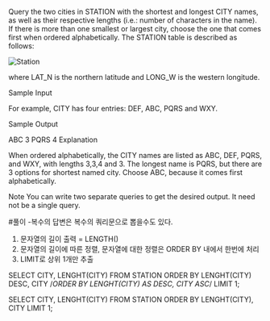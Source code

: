 Query the two cities in STATION with the shortest and longest CITY names, as well as their respective lengths (i.e.: number of characters in the name). If there is more than one smallest or largest city, choose the one that comes first when ordered alphabetically.
The STATION table is described as follows:

![Station](https://s3.amazonaws.com/hr-challenge-images/9336/1449345840-5f0a551030-Station.jpg)

where LAT_N is the northern latitude and LONG_W is the western longitude.

Sample Input

For example, CITY has four entries: DEF, ABC, PQRS and WXY.

Sample Output

ABC 3
PQRS 4
Explanation

When ordered alphabetically, the CITY names are listed as ABC, DEF, PQRS, and WXY, with lengths 3,3,4 and 3. The longest name is PQRS, but there are 3 options for shortest named city. Choose ABC, because it comes first alphabetically.

Note
You can write two separate queries to get the desired output. It need not be a single query.

#풀이
-복수의 답변은 복수의 쿼리문으로 뽑을수도 있다.

1. 문자열의 길이 출력 = LENGTH() 
2. 문자열의 길이에 따른 정렬, 문자열에 대한 정렬은 ORDER BY 내에서 한번에 처리
3. LIMIT로 상위 1개만 추출

SELECT CITY, LENGHT(CITY)
FROM STATION
ORDER BY LENGHT(CITY) DESC, CITY   /*ORDER BY LENGHT(CITY) AS DESC, CITY ASC*/
LIMIT 1;

SELECT CITY, LENGHT(CITY)
FROM STATION
ORDER BY LENGHT(CITY), CITY
LIMIT 1;



